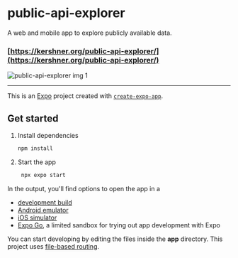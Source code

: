 # public-api-explorer
A web and mobile app to explore publicly available data.
### [https://kershner.org/public-api-explorer/](https://kershner.org/public-api-explorer/)

<img src="https://djfdm802jwooz.cloudfront.net/static/project_images/e2dfb431bd5d41d293a91e0d914068ae.png" alt="public-api-explorer img 1">
<hr>

This is an [Expo](https://expo.dev) project created with [`create-expo-app`](https://www.npmjs.com/package/create-expo-app).

## Get started

1. Install dependencies

   ```bash
   npm install
   ```

2. Start the app

   ```bash
    npx expo start
   ```

In the output, you'll find options to open the app in a

- [development build](https://docs.expo.dev/develop/development-builds/introduction/)
- [Android emulator](https://docs.expo.dev/workflow/android-studio-emulator/)
- [iOS simulator](https://docs.expo.dev/workflow/ios-simulator/)
- [Expo Go](https://expo.dev/go), a limited sandbox for trying out app development with Expo

You can start developing by editing the files inside the **app** directory. This project uses [file-based routing](https://docs.expo.dev/router/introduction).
